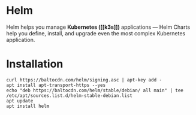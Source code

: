 # Helm
Helm helps you manage **Kubernetes ([[k3s]])** applications — Helm Charts help you define, install, and upgrade even the most complex Kubernetes application.
# Installation
```shell
curl https://baltocdn.com/helm/signing.asc | apt-key add -
apt install apt-transport-https --yes
echo "deb https://baltocdn.com/helm/stable/debian/ all main" | tee /etc/apt/sources.list.d/helm-stable-debian.list
apt update
apt install helm
```




